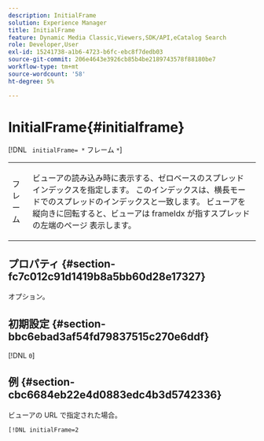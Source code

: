 ```yaml
---
description: InitialFrame
solution: Experience Manager
title: InitialFrame
feature: Dynamic Media Classic,Viewers,SDK/API,eCatalog Search
role: Developer,User
exl-id: 15241738-a1b6-4723-b6fc-ebc8f7dedb03
source-git-commit: 206e4643e3926cb85b4be2189743578f88180be7
workflow-type: tm+mt
source-wordcount: '58'
ht-degree: 5%

---
```


# InitialFrame{#initialframe}

[!DNL ` initialFrame= *` フレーム `*`]

<table id="table_06B5F795889E402FB6BCEA4D882E1422"> 
 <tbody> 
  <tr> 
   <td colname="col1"> <p> <span class="codeph"><span class="varname"> フレーム </span></span> </p> </td> 
   <td colname="col2"> <p> ビューアの読み込み時に表示する、ゼロベースのスプレッド インデックスを指定します。 このインデックスは、横長モードでのスプレッドのインデックスと一致します。 ビューアを縦向きに回転すると、ビューアは frameIdx</span> が指すスプレッドの左端のページ <span class="codeph"> 表示します。 </p> </td> 
  </tr> 
 </tbody> 
</table>

## プロパティ {#section-fc7c012c91d1419b8a5bb60d28e17327}

オプション。

## 初期設定 {#section-bbc6ebad3af54fd79837515c270e6ddf}

[!DNL `0`]

## 例 {#section-cbc6684eb22e4d0883edc4b3d5742336}

ビューアの URL で指定された場合。

```
[!DNL initialFrame=2
```
